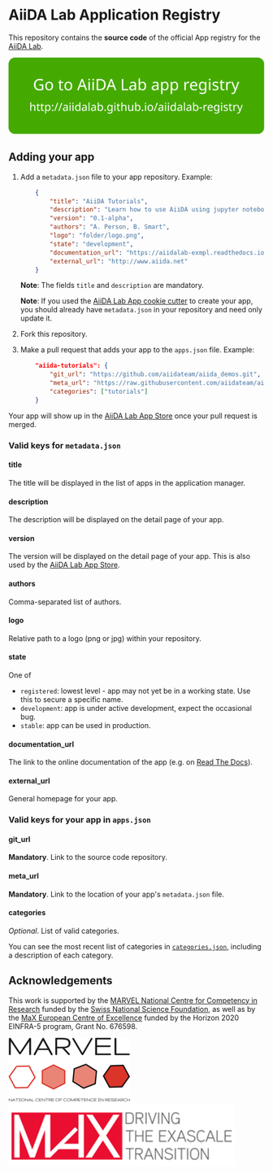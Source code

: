 # AiiDA Lab Application Registry

This repository contains the **source code** of the official App registry for the [AiiDA Lab](aiidalab.materialscloud.org).

<p align="center">
 <a href="http://aiidalab.github.io/aiidalab-registry" rel="Go to AiiDA Lab app registry">
  <img src="make_ghpages/static/gotobutton.svg">
 </a>
</p>

## Adding your app

 1. Add a `metadata.json` file to your app repository. Example:

    ```json
        {
            "title": "AiiDA Tutorials",
            "description": "Learn how to use AiiDA using jupyter notebooks on the AiiDA lab.",
            "version": "0.1-alpha",
            "authors": "A. Person, B. Smart",
            "logo": "folder/logo.png",
            "state": "development",
            "documentation_url": "https://aiidalab-exmpl.readthedocs.io",
            "external_url": "http://www.aiida.net"
        }
    ```

    **Note**: The fields `title` and `description` are mandatory.

    **Note**: If you used the
    [AiiDA Lab App cookie cutter](https://github.com/aiidalab/aiidalab-app-cutter)
    to create your app, you should already have `metadata.json` in your repository
    and need only update it.

 1. Fork this repository.

 1. Make a pull request that adds your app to the `apps.json` file. Example:

    ```json
        "aiida-tutorials": {
            "git_url": "https://github.com/aiidateam/aiida_demos.git",
            "meta_url": "https://raw.githubusercontent.com/aiidateam/aiida_demos/master/metadata.json",
            "categories": ["tutorials"]
        }
    ```

Your app will show up in the
[AiiDA Lab App Store](https://github.com/aiidalab/aiidalab-home/blob/master/appstore.ipynb)
once your pull request is merged.

### Valid keys for `metadata.json`

#### title

The title will be displayed in the list of apps in the application manager.

#### description

The description will be displayed on the detail page of your app.

#### version

The version will be displayed on the detail page of your app.
This is also used by the
[AiiDA Lab App Store](https://github.com/aiidalab/aiidalab-home/blob/master/appstore.ipynb).

#### authors

Comma-separated list of authors.

#### logo

Relative path to a logo (png or jpg) within your repository.

#### state

One of

* `registered`: lowest level - app may not yet be in a working state.
  Use this to secure a specific name.
* `development`: app is under active development, expect the occasional bug.
* `stable`: app can be used in production.

#### documentation_url

The link to the online documentation of the app (e.g. on
[Read The Docs](https://readthedocs.org/)).

#### external_url

General homepage for your app.

### Valid keys for your app in `apps.json`

#### git_url

**Mandatory**.
Link to the source code repository.

#### meta_url

**Mandatory**.
Link to the location of your app's `metadata.json` file.

#### categories

*Optional*.
List of valid categories.

You can see the most recent list of categories in
[`categories.json`](https://github.com/aiidalab/aiidalab-registry/blob/master/categories.json),
including a description of each category.

## Acknowledgements

This work is supported by the [MARVEL National Centre for Competency in Research](<http://nccr-marvel.ch>)
funded by the [Swiss National Science Foundation](<http://www.snf.ch/en>), as well as by the [MaX
European Centre of Excellence](<http://www.max-centre.eu/>) funded by the Horizon 2020 EINFRA-5 program,
Grant No. 676598.

![MARVEL](make_ghpages/static/img/MARVEL.png)
![MaX](make_ghpages/static/img/MaX.png)
